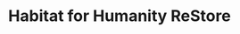 ---
title: "Habitat for Humanity ReStore"
url: /sylva/habitat-for-humanity-restore/
shop: Gebrauchtwaren
---
